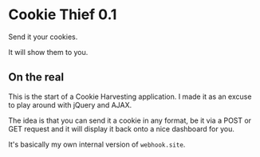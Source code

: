 # Cookie Thief 0.1 

Send it your cookies. 

It will show them to you. 

## On the real

This is the start of a Cookie Harvesting application. I made it as an excuse to play around with jQuery and AJAX. 

The idea is that you can send it a cookie in any format, be it via a POST or GET request and it will display it back onto a nice dashboard for you. 

It's basically my own internal version of `webhook.site`.


